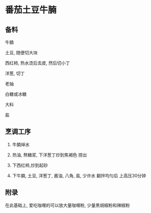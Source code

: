 

# 番茄土豆牛腩

## 备料

牛腩

土豆, 随便切大块

西红柿, 热水烫后去皮, 然后切小丁

洋葱, 切丁

老抽

白糖或冰糖

大料

盐

## 烹调工序

1. 牛腩焯水

2. 热油, 熬糖浆, 下洋葱丁炒到焦褐色 捞出

3. 下西红柿,炒到起砂

3. 下牛腩, 土豆, 洋葱丁, 酱油, 八角, 盐, 少许水 翻拌均匀后 上高压30分钟

## 附录

在此基础上, 爱吃咖喱的可以放大量咖喱粉, 少量黑胡椒粉和辣椒粉
